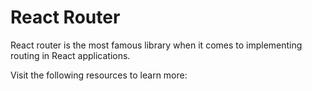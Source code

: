 # React Router

React router is the most famous library when it comes to implementing routing in React applications.

Visit the following resources to learn more: